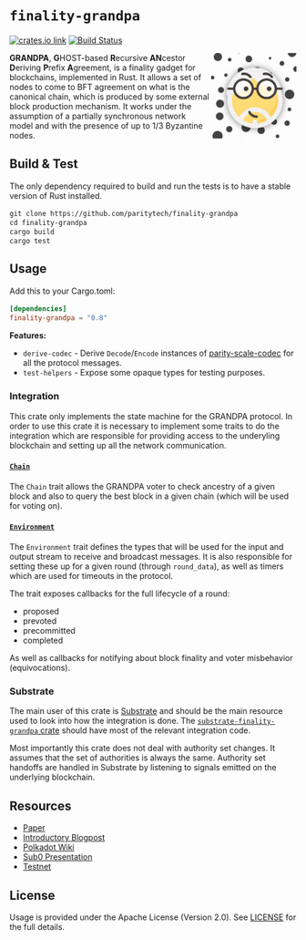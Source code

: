# `finality-grandpa`

[![crates.io link][crates-badge]][crates] [![Build Status][travis-badge]][travis]

<img align="right" width="150" height="150" src="img/grandpa.png">

**GRANDPA**, **G**HOST-based **R**ecursive **AN**cestor **D**eriving **P**refix **A**greement, is a
finality gadget for blockchains, implemented in Rust. It allows a set of nodes to come to BFT
agreement on what is the canonical chain, which is produced by some external block production
mechanism. It works under the assumption of a partially synchronous network model and with the
presence of up to 1/3 Byzantine nodes.

## Build & Test

The only dependency required to build and run the tests is to have a stable version of Rust
installed.

```
git clone https://github.com/paritytech/finality-grandpa
cd finality-grandpa
cargo build
cargo test
```

## Usage

Add this to your Cargo.toml:

```toml
[dependencies]
finality-grandpa = "0.8"
```

**Features:**

- `derive-codec` - Derive `Decode`/`Encode` instances of [parity-scale-codec][parity-scale-codec]
  for all the protocol messages.
- `test-helpers` - Expose some opaque types for testing purposes.

### Integration

This crate only implements the state machine for the GRANDPA protocol. In order to use this crate it
is necessary to implement some traits to do the integration which are responsible for providing
access to the underyling blockchain and setting up all the network communication.

#### [`Chain`][chain-docs]

The `Chain` trait allows the GRANDPA voter to check ancestry of a given block and also to query the
best block in a given chain (which will be used for voting on).

#### [`Environment`][environment-docs]

The `Environment` trait defines the types that will be used for the input and output stream to
receive and broadcast messages. It is also responsible for setting these up for a given round
(through `round_data`), as well as timers which are used for timeouts in the protocol.

The trait exposes callbacks for the full lifecycle of a round:

- proposed
- prevoted
- precommitted
- completed

As well as callbacks for notifying about block finality and voter misbehavior (equivocations).

### Substrate

The main user of this crate is [Substrate][substrate] and should be the main resource used to look
into how the integration is done. The [`substrate-finality-grandpa` crate][substrate-finality-grandpa]
should have most of the relevant integration code.

Most importantly this crate does not deal with authority set changes. It assumes that the set of
authorities is always the same. Authority set handoffs are handled in Substrate by listening to
signals emitted on the underlying blockchain.

## Resources

- [Paper][paper]
- [Introductory Blogpost][blogpost]
- [Polkadot Wiki][polkadot-wiki]
- [Sub0 Presentation][sub0]
- [Testnet][testnet]

## License

Usage is provided under the Apache License (Version 2.0). See [LICENSE](LICENSE) for the full
details.

[blogpost]: https://medium.com/polkadot-network/grandpa-block-finality-in-polkadot-an-introduction-part-1-d08a24a021b5
[chain-docs]: https://docs.rs/finality-grandpa/0.8.1/finality_grandpa/trait.Chain.html
[crates-badge]: https://img.shields.io/crates/v/finality-grandpa.svg
[crates]: https://crates.io/crates/finality-grandpa
[environment-docs]: https://docs.rs/finality-grandpa/0.8.1/finality_grandpa/voter/trait.Environment.html
[paper]: https://github.com/w3f/consensus/blob/master/pdf/grandpa.pdf
[parity-scale-codec]: https://github.com/paritytech/parity-scale-codec
[polkadot-wiki]: https://wiki.polkadot.network/en/latest/polkadot/learn/consensus/
[sub0]: https://www.youtube.com/watch?v=QE8svRKVYOU
[substrate]: https://github.com/paritytech/substrate
[substrate-finality-grandpa]: https://github.com/paritytech/substrate/blob/master/core/finality-grandpa
[testnet]: https://telemetry.polkadot.io/#/Alexander
[travis-badge]: https://travis-ci.org/paritytech/finality-grandpa.svg?branch=master
[travis]: https://travis-ci.org/paritytech/finality-grandpa
